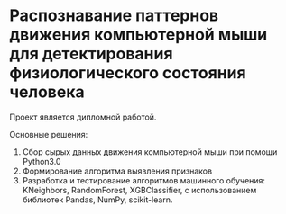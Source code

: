 # Распознавание паттернов движения компьютерной мыши для детектирования физиологического состояния человека
Проект является дипломной работой.

Основные решения:
  1. Сбор сырых данных движения компьютерной мыши при помощи Python3.0
  2. Формирование алгоритма выявления признаков
  3. Разработка и тестирование алгоритмов машинного обучения: KNeighbors, RandomForest, XGBClassifier, с использованием библиотек Pandas, NumPy, scikit-learn.
